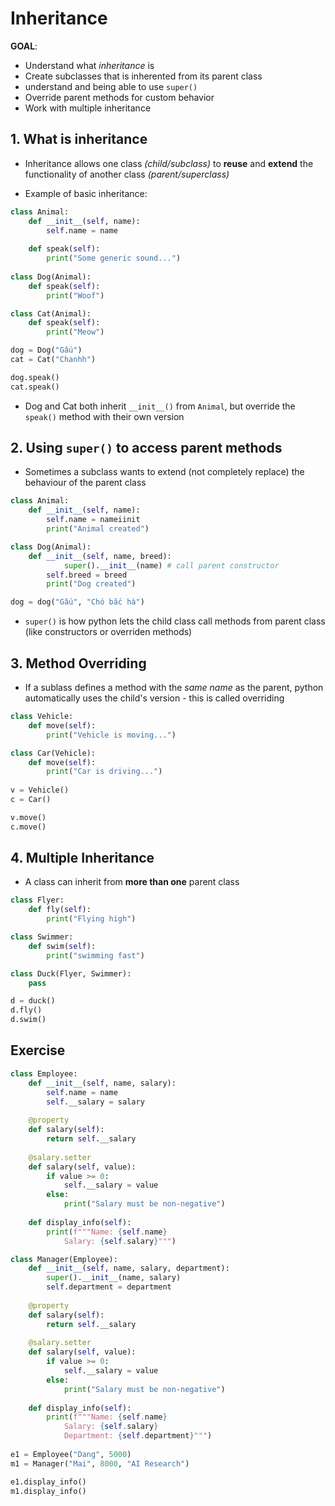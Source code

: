 # Inheritance

**GOAL**:
- Understand what *inheritance* is
- Create subclasses that is inherented from its parent class
- understand and being able to use `super()`
- Override parent methods for custom behavior
- Work with multiple inheritance 

## 1. What is inheritance

- Inheritance allows one class *(child/subclass)* to **reuse** and **extend** the functionality of another class *(parent/superclass)*

- Example of basic inheritance:
```python
class Animal:
	def __init__(self, name):
		self.name = name
	
	def speak(self):
		print("Some generic sound...")
		
class Dog(Animal):
	def speak(self):
		print("Woof")

class Cat(Animal):
	def speak(self):
		print("Meow")

dog = Dog("Gấu")
cat = Cat("Chanhh")

dog.speak()
cat.speak()
```

- Dog and Cat both inherit `__init__()` from `Animal`, but override the `speak()` method with their own version

## 2. Using `super()` to access parent methods

- Sometimes a subclass wants to extend (not completely replace) the behaviour of the parent class
```python
class Animal:
	def __init__(self, name):
		self.name = nameiinit
		print("Animal created")

class Dog(Animal):
	def __init__(self, name, breed):
			super().__init__(name) # call parent constructor 
		self.breed = breed
		print("Dog created")

dog = dog("Gấu", "Chó bắc hà")
```

- `super()` is how python lets the child class call methods from parent class (like constructors or overriden methods)

## 3. Method Overriding

- If a sublass defines a method with the *same name* as the parent, python automatically uses the child's version - this is called overriding
```python 
class Vehicle:
	def move(self):
		print("Vehicle is moving...")

class Car(Vehicle):
	def move(self):
		print("Car is driving...")
	
v = Vehicle()
c = Car()

v.move()
c.move()	
```

## 4. Multiple Inheritance

- A class can inherit from **more than one** parent class
```python
class Flyer:
	def fly(self):
		print("Flying high")

class Swimmer:
	def swim(self):
		print("swimming fast")

class Duck(Flyer, Swimmer):
	pass

d = duck()
d.fly()
d.swim()
```


## Exercise

```python 
class Employee:
	def __init__(self, name, salary):
		self.name = name 
		self.__salary = salary
	
	@property
	def salary(self):
		return self.__salary
	
	@salary.setter
	def salary(self, value):
		if value >= 0:
			self.__salary = value
		else:
			print("Salary must be non-negative")
	
	def display_info(self):
		print(f"""Name: {self.name}
			Salary: {self.salary}""")

class Manager(Employee):
	def __init__(self, name, salary, department):
		super().__init__(name, salary)
		self.department = department
	
	@property
	def salary(self):
		return self.__salary
	
	@salary.setter
	def salary(self, value):
		if value >= 0:
			self.__salary = value
		else:
			print("Salary must be non-negative")
	
	def display_info(self):
		print(f"""Name: {self.name}
			Salary: {self.salary}
			Department: {self.department}""")
	
e1 = Employee("Dang", 5000)
m1 = Manager("Mai", 8000, "AI Research")

e1.display_info()
m1.display_info()

```
